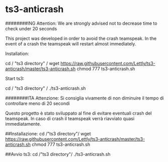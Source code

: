 # ts3-anticrash

########ING
Attention: We are strongly advised not to decrease time to check under 20 seconds

This project was developed in order to avoid the crash teamspeak. In the event of a crash the teamspeak will restart almost immediately.

Installation:

  cd / "ts3 directory" /
  wget https://raw.githubusercontent.com/Lettly/ts3-anticrash/master/ts3-anticrash.sh
chmod 777 ts3-anticrash.sh


Start ts3:

  cd / "ts3 directory" /
  ./ts3-anticrash.sh




########ITA
Attenzione: Si consiglia vivamente di non diminuire il tempo di controllare meno di 20 secondi

Questo progetto è stato sviluppato al fine di evitare eventuali crash del teamspeak. In caso di crash il teamspeak verrà riavviato quasi immediatamente.

##Installazione:
  cd /"ts3 directory"/
  wget https://raw.githubusercontent.com/Lettly/ts3-anticrash/master/ts3-anticrash.sh
  chmod 777 ts3-anticrash.sh

##Avvio ts3:
  cd /"ts3 directory"/
  ./ts3-anticrash.sh



